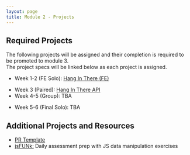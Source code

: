```yaml
---
layout: page
title: Module 2 - Projects
---
```


## Required Projects

The following projects will be assigned and their completion is required to be promoted to module 3.  
The project specs will be linked below as each project is assigned.

- Week 1-2 (FE Solo): [Hang In There (FE)](./hang_in_there)
<!-- - Week 3 (Paired): TBA -->
- Week 3 (Paired): [Hang In There API](./hang_in_there_api/)
- Week 4-5 (Group): TBA
<!-- - Week 4-5 (Group): [Little Shop](./little_shop/) -->
- Week 5-6 (Final Solo): TBA
<!-- - Week 5-6 (Final Solo): [Coupon Codes](./coupon-codes/) -->


## Additional Projects and Resources

- [PR Template](./pr_template)
- [jsFUNk:](./js_funk) Daily assessment prep with JS data manipulation exercises
